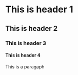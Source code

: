<html>

  <h1>This is header 1</h1>
  <h2>This is header 2</h2>
  <h3>This is header 3</h3>
  <h4>This is header 4</h4>
  
  <p>This is a paragaph</p>
</html>

